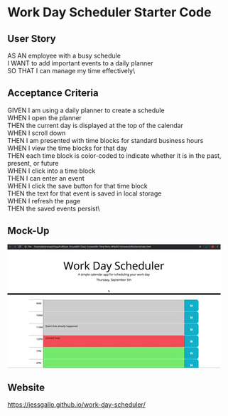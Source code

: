 # Work Day Scheduler Starter Code

## User Story
AS AN employee with a busy schedule\
I WANT to add important events to a daily planner\
SO THAT I can manage my time effectively\

## Acceptance Criteria
GIVEN I am using a daily planner to create a schedule\
WHEN I open the planner\
THEN the current day is displayed at the top of the calendar\
WHEN I scroll down\
THEN I am presented with time blocks for standard business hours\
WHEN I view the time blocks for that day\
THEN each time block is color-coded to indicate whether it is in the past, present, or future\
WHEN I click into a time block\
THEN I can enter an event\
WHEN I click the save button for that time block\
THEN the text for that event is saved in local storage\
WHEN I refresh the page\
THEN the saved events persist\

## Mock-Up
![mock-up](assets/images/mock-up.gif)

## Website
https://jessgallo.github.io/work-day-scheduler/
